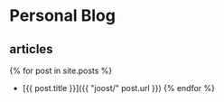 # Personal Blog

## articles

{% for post in site.posts %}
* [{{ post.title }}]({{ "joost/" post.url }})
{% endfor %}
